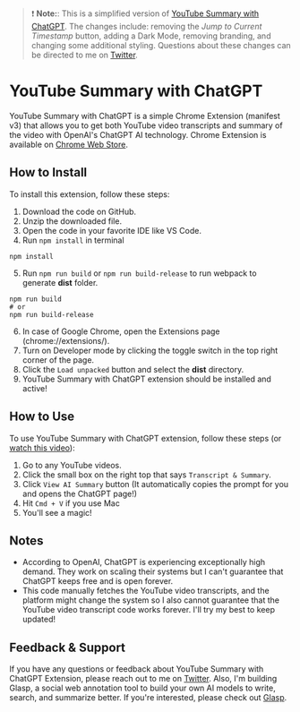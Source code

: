 > :exclamation: **Note:**: This is a simplified version of [YouTube Summary with ChatGPT](https://github.com/kazuki-sf/YouTube_Summary_with_ChatGPT). The changes include: removing the *Jump to Current Timestamp* button, adding a Dark Mode, removing branding, and changing some additional styling. Questions about these changes can be directed to me on [Twitter](https://twitter.com/willfeldman3).

# YouTube Summary with ChatGPT

YouTube Summary with ChatGPT is a simple Chrome Extension (manifest v3) that allows you to get both YouTube video transcripts and summary of the video with OpenAI's ChatGPT AI technology. Chrome Extension is available on [Chrome Web Store](https://chrome.google.com/webstore/detail/chatgpt-youtube-summary/nmmicjeknamkfloonkhhcjmomieiodli).

## How to Install

To install this extension, follow these steps:

1. Download the code on GitHub.
2. Unzip the downloaded file.
3. Open the code in your favorite IDE like VS Code.
4. Run `npm install` in terminal
```
npm install
```
5. Run `npm run build` or `npm run build-release` to run webpack to generate **dist** folder.
```
npm run build
# or
npm run build-release
```
6. In case of Google Chrome, open the Extensions page (chrome://extensions/).
7. Turn on Developer mode by clicking the toggle switch in the top right corner of the page.
8. Click the `Load unpacked` button and select the **dist** directory.
9. YouTube Summary with ChatGPT extension should be installed and active!

## How to Use

To use YouTube Summary with ChatGPT extension, follow these steps (or [watch this video](https://www.youtube.com/watch?v=pNxsdLif2cs)):

1. Go to any YouTube videos.
2. Click the small box on the right top that says `Transcript & Summary`.
3. Click `View AI Summary` button (It automatically copies the prompt for you and opens the ChatGPT page!)
4. Hit `Cmd + V` if you use Mac
5. You'll see a magic!

## Notes

- According to OpenAI, ChatGPT is experiencing exceptionally high demand. They work on scaling their systems but I can't guarantee that ChatGPT keeps free and is open forever.
- This code manually fetches the YouTube video transcripts, and the platform might change the system so I also cannot guarantee that the YouTube video transcript code works forever. I'll try my best to keep updated!

## Feedback & Support

If you have any questions or feedback about YouTube Summary with ChatGPT Extension, please reach out to me on [Twitter](https://twitter.com/kazuki_sf_). Also, I'm building Glasp, a social web annotation tool to build your own AI models to write, search, and summarize better. If you're interested, please check out [Glasp](https://glasp.co/ai-summary).
